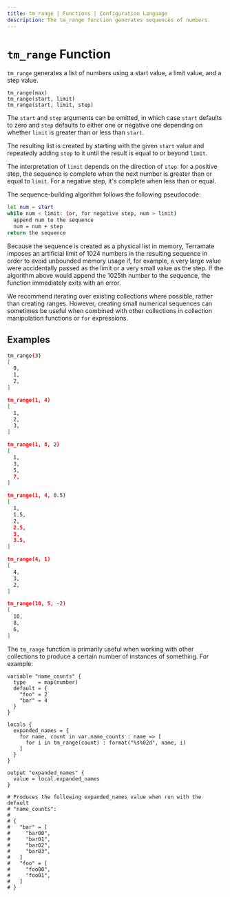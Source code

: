 ```yaml
---
title: tm_range | Functions | Configuration Language
description: The tm_range function generates sequences of numbers.
---
```


# `tm_range` Function

`tm_range` generates a list of numbers using a start value, a limit value,
and a step value.

```hcl
tm_range(max)
tm_range(start, limit)
tm_range(start, limit, step)
```

The `start` and `step` arguments can be omitted, in which case `start` defaults
to zero and `step` defaults to either one or negative one depending on whether
`limit` is greater than or less than `start`.

The resulting list is created by starting with the given `start` value and
repeatedly adding `step` to it until the result is equal to or beyond `limit`.

The interpretation of `limit` depends on the direction of `step`: for a positive
step, the sequence is complete when the next number is greater than or equal
to `limit`. For a negative step, it's complete when less than or equal.

The sequence-building algorithm follows the following pseudocode:

```sh
let num = start
while num < limit: (or, for negative step, num > limit)
  append num to the sequence
  num = num + step
return the sequence
```

Because the sequence is created as a physical list in memory, Terramate imposes
an artificial limit of 1024 numbers in the resulting sequence in order to avoid
unbounded memory usage if, for example, a very large value were accidentally
passed as the limit or a very small value as the step. If the algorithm above
would append the 1025th number to the sequence, the function immediately exits
with an error.

We recommend iterating over existing collections where possible, rather than
creating ranges. However, creating small numerical sequences can sometimes
be useful when combined with other collections in collection manipulation
functions or `for` expressions.

## Examples

```sh
tm_range(3)
[
  0,
  1,
  2,
]

tm_range(1, 4)
[
  1,
  2,
  3,
]

tm_range(1, 8, 2)
[
  1,
  3,
  5,
  7,
]

tm_range(1, 4, 0.5)
[
  1,
  1.5,
  2,
  2.5,
  3,
  3.5,
]

tm_range(4, 1)
[
  4,
  3,
  2,
]

tm_range(10, 5, -2)
[
  10,
  8,
  6,
]
```

The `tm_range` function is primarily useful when working with other collections
to produce a certain number of instances of something. For example:

```hcl
variable "name_counts" {
  type    = map(number)
  default = {
    "foo" = 2
    "bar" = 4
  }
}

locals {
  expanded_names = {
    for name, count in var.name_counts : name => [
      for i in tm_range(count) : format("%s%02d", name, i)
    ]
  }
}

output "expanded_names" {
  value = local.expanded_names
}

# Produces the following expanded_names value when run with the default
# "name_counts":
#
# {
#   "bar" = [
#     "bar00",
#     "bar01",
#     "bar02",
#     "bar03",
#   ]
#   "foo" = [
#     "foo00",
#     "foo01",
#   ]
# }
```
